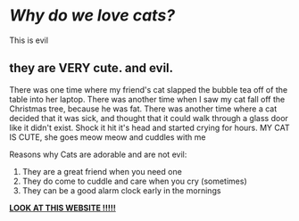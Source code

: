 # _Why do we love cats?_

This is evil

## they are VERY cute. and evil.

There was one time where my friend's cat slapped the bubble tea off of the table into her laptop. There was another time when I saw my cat fall off the Christmas tree, because he was fat.
There was another time where a cat decided that it was sick, and thought that it could walk through a glass door like it didn't exist. Shock it hit it's head and started crying for hours. MY CAT IS CUTE, she goes meow meow and cuddles with me

Reasons why Cats are adorable and are not evil:

1. They are a great friend when you need one
2. They do come to cuddle and care when you cry (sometimes)
3. They can be a good alarm clock early in the mornings

[**LOOK AT THIS WEBSITE !!!!!**](https://cat-bounce.com)
